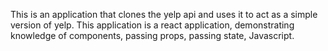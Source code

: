 This is an application that clones the yelp api and uses it to act as a simple version of yelp.
This application is a react application, demonstrating knowledge of components, passing props, passing state, Javascript.
